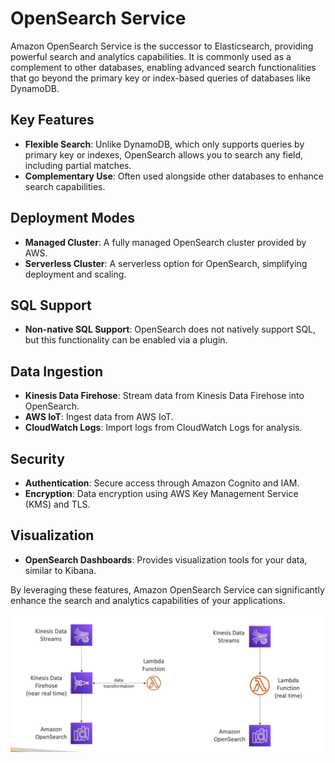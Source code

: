 # OpenSearch Service

Amazon OpenSearch Service is the successor to Elasticsearch, providing powerful search and analytics capabilities. It is commonly used as a complement to other databases, enabling advanced search functionalities that go beyond the primary key or index-based queries of databases like DynamoDB.

## Key Features

- **Flexible Search**: Unlike DynamoDB, which only supports queries by primary key or indexes, OpenSearch allows you to search any field, including partial matches.
- **Complementary Use**: Often used alongside other databases to enhance search capabilities.

## Deployment Modes

- **Managed Cluster**: A fully managed OpenSearch cluster provided by AWS.
- **Serverless Cluster**: A serverless option for OpenSearch, simplifying deployment and scaling.

## SQL Support

- **Non-native SQL Support**: OpenSearch does not natively support SQL, but this functionality can be enabled via a plugin.

## Data Ingestion

- **Kinesis Data Firehose**: Stream data from Kinesis Data Firehose into OpenSearch.
- **AWS IoT**: Ingest data from AWS IoT.
- **CloudWatch Logs**: Import logs from CloudWatch Logs for analysis.

## Security

- **Authentication**: Secure access through Amazon Cognito and IAM.
- **Encryption**: Data encryption using AWS Key Management Service (KMS) and TLS.

## Visualization

- **OpenSearch Dashboards**: Provides visualization tools for your data, similar to Kibana.

By leveraging these features, Amazon OpenSearch Service can significantly enhance the search and analytics capabilities of your applications.

![OpenSearch Service](../resources/images/open-search/open-search-service.png)
